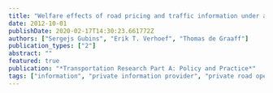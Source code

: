 ```yaml
---
title: "Welfare effects of road pricing and traffic information under alternative ownership regimes"
date: 2012-10-01
publishDate: 2020-02-17T14:30:23.661772Z
authors: ["Sergejs Gubins", "Erik T. Verhoef", "Thomas de Graaff"]
publication_types: ["2"]
abstract: ""
featured: true
publication: "*Transportation Research Part A: Policy and Practice*"
tags: ["information", "private information provider", "private road operator", "willingness to pay for"]
---
```


